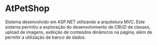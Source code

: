 # AtPetShop

Sistema desenvolvido em ASP.NET utilizando a arquitetura MVC. Este sistema permitiu a exploração do desenvolvimento de CRUD de classes, upload de imagens, exibição de conteúdos dinâmicos na página, além de permitir a utilização de banco de dados.
